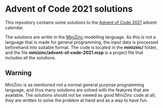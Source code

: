 # Advent of Code 2021 solutions

This repository contains some solutions to the [Advent of Code 2021](http://adventofcode.com/2021) 
advent calendar.

The solutions are writte in the [MiniZinc](https://www.minizinc.org/)
modelling language. As this is not a language that is made for general
programming, the input data is processed beforehand into suitable
format. The code is located in the **minizinc/** folder, and the file
**minizinc/advent-of-code-2021.mzp** is a project file that includes all
the solutions.


## Warning

MiniZinc is as mentioned not a normal general purpose programming
language, and thus many solutions are solved with the features that
are available. The solutions should not be viewed as good MiniZinc
code at all; they are written to solve the problem at hand and
as a way to have fun.
